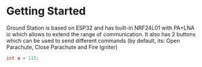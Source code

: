 # Getting Started

Ground Station is based on ESP32 and has built-in NRF24L01 with PA+LNA ic which allows to extend the range of communication. It also has 2 buttons which can be used to send different commands (by default, its: Open Parachute, Close Parachute and Fire Igniter)

``` cpp
int a = 115;
```